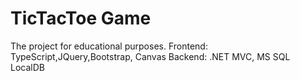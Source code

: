 # TicTacToe Game

The project for educational purposes.
Frontend: TypeScript,JQuery,Bootstrap, Canvas
Backend: .NET MVC, MS SQL LocalDB
